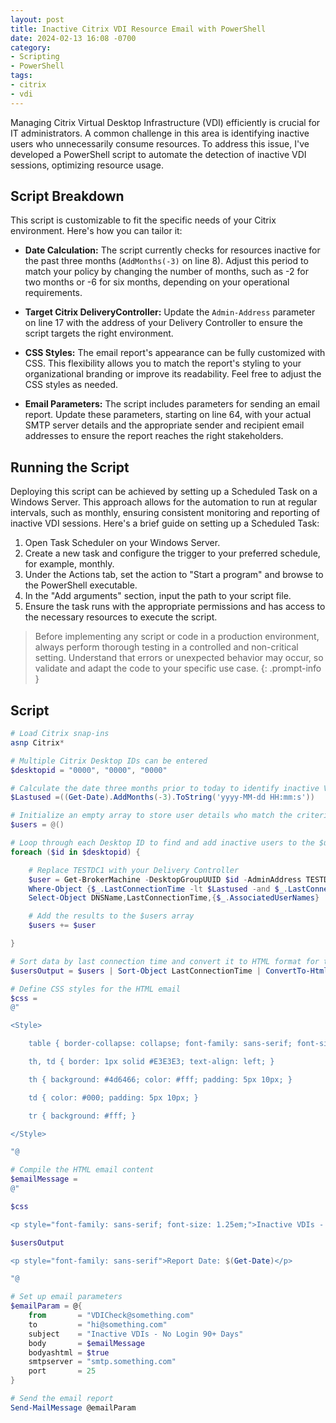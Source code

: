 ```yaml
---
layout: post
title: Inactive Citrix VDI Resource Email with PowerShell
date: 2024-02-13 16:08 -0700
category:
- Scripting
- PowerShell
tags:
- citrix
- vdi
---
```

Managing Citrix Virtual Desktop Infrastructure (VDI) efficiently is crucial for IT administrators. A common challenge in this area is identifying inactive users who unnecessarily consume resources. To address this issue, I've developed a PowerShell script to automate the detection of inactive VDI sessions, optimizing resource usage.

## Script Breakdown
This script is customizable to fit the specific needs of your Citrix environment. Here's how you can tailor it:

- **Date Calculation:** The script currently checks for resources inactive for the past three months (`AddMonths(-3)` on line 8). Adjust this period to match your policy by changing the number of months, such as -2 for two months or -6 for six months, depending on your operational requirements.

- **Target Citrix DeliveryController:** Update the `Admin-Address` parameter on line 17 with the address of your Delivery Controller to ensure the script targets the right environment.

- **CSS Styles:** The email report's appearance can be fully customized with CSS. This flexibility allows you to match the report's styling to your organizational branding or improve its readability. Feel free to adjust the CSS styles as needed.

- **Email Parameters:** The script includes parameters for sending an email report. Update these parameters, starting on line 64, with your actual SMTP server details and the appropriate sender and recipient email addresses to ensure the report reaches the right stakeholders.

## Running the Script
Deploying this script can be achieved by setting up a Scheduled Task on a Windows Server. This approach allows for the automation to run at regular intervals, such as monthly, ensuring consistent monitoring and reporting of inactive VDI sessions. Here's a brief guide on setting up a Scheduled Task:

1. Open Task Scheduler on your Windows Server.
2. Create a new task and configure the trigger to your preferred schedule, for example, monthly.
3. Under the Actions tab, set the action to "Start a program" and browse to the PowerShell executable.
4. In the "Add arguments" section, input the path to your script file.
5. Ensure the task runs with the appropriate permissions and has access to the necessary resources to execute the script.

> Before implementing any script or code in a production environment, always perform thorough testing in a controlled and non-critical setting. Understand that errors or unexpected behavior may occur, so validate and adapt the code to your specific use case.
{: .prompt-info }

## Script
```powershell
# Load Citrix snap-ins
asnp Citrix*

# Multiple Citrix Desktop IDs can be entered
$desktopid = "0000", "0000", "0000"

# Calculate the date three months prior to today to identify inactive VDIs
$Lastused =((Get-Date).AddMonths(-3).ToString('yyyy-MM-dd HH:mm:s'))

# Initialize an empty array to store user details who match the criteria
$users = @()

# Loop through each Desktop ID to find and add inactive users to the $users array
foreach ($id in $desktopid) {

    # Replace TESTDC1 with your Delivery Controller
    $user = Get-BrokerMachine -DesktopGroupUUID $id -AdminAddress TESTDC1 |
    Where-Object {$_.LastConnectionTime -lt $Lastused -and $_.LastConnectionTime -gt "1999-12-30 00:00:00" -and $_.InMaintenanceMode -match "False" -and $_.SessionCount -lt "1" }  |
    Select-Object DNSName,LastConnectionTime,{$_.AssociatedUserNames}

    # Add the results to the $users array
    $users += $user

}

# Sort data by last connection time and convert it to HTML format for the email
$usersOutput = $users | Sort-Object LastConnectionTime | ConvertTo-Html

# Define CSS styles for the HTML email
$css =
@"

<Style>

    table { border-collapse: collapse; font-family: sans-serif; font-size: 0.85em; min-width: 800px; }

    th, td { border: 1px solid #E3E3E3; text-align: left; }

    th { background: #4d6466; color: #fff; padding: 5px 10px; }

    td { color: #000; padding: 5px 10px; }

    tr { background: #fff; }

</Style>

"@

# Compile the HTML email content
$emailMessage =
@"

$css

<p style="font-family: sans-serif; font-size: 1.25em;">Inactive VDIs - No Login 90+ Days</p>

$usersOutput

<p style="font-family: sans-serif">Report Date: $(Get-Date)</p>

"@

# Set up email parameters
$emailParam = @{
    from       = "VDICheck@something.com"
    to         = "hi@something.com"
    subject    = "Inactive VDIs - No Login 90+ Days"
    body       = $emailMessage
    bodyashtml = $true
    smtpserver = "smtp.something.com"
    port       = 25
}

# Send the email report
Send-MailMessage @emailParam
```